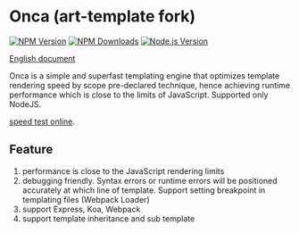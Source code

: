 # Onca (art-template fork)

[![NPM Version](https://img.shields.io/npm/v/onca.svg)](https://npmjs.org/package/onca)
[![NPM Downloads](http://img.shields.io/npm/dm/onca.svg)](https://npmjs.org/package/onca)
[![Node.js Version](https://img.shields.io/node/v/onca.svg)](http://nodejs.org/download/)

[English document](https://alivekeep.github.io/onca/)

Onca is a simple and superfast templating engine that optimizes template rendering speed by scope pre-declared technique, hence achieving runtime performance which is close to the limits of JavaScript.
Supported only NodeJS.

[speed test online](https://alivekeep.github.io/onca/rendering-test/).

## Feature

1. performance is close to the JavaScript rendering limits
2. debugging friendly. Syntax errors or runtime errors will be positioned accurately at which line of template. Support setting breakpoint in templating files (Webpack Loader)
3. support Express, Koa, Webpack
4. support template inheritance and sub template